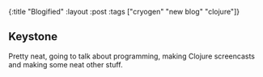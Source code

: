 {:title "Blogified"
 :layout :post
 :tags  ["cryogen" "new blog" "clojure"]}

## Keystone

Pretty neat, going to talk about programming, making Clojure screencasts and making some neat other stuff.
